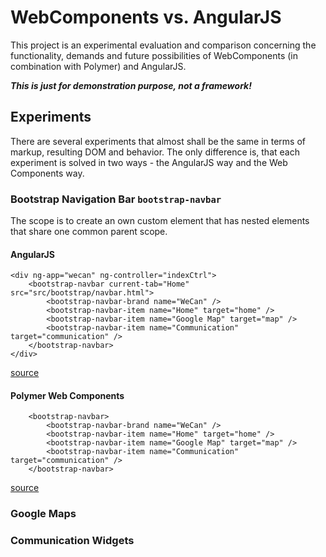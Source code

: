# WebComponents vs. AngularJS

This project is an experimental evaluation and comparison concerning the
functionality, demands and future possibilities of WebComponents (in combination
with Polymer) and AngularJS.

***This is just for demonstration purpose, not a framework!***

## Experiments

There are several experiments that almost shall be the same in terms of
markup, resulting DOM and behavior. The only difference is, that each
experiment is solved in two ways - the AngularJS way and the Web Components
way.

### Bootstrap Navigation Bar ```bootstrap-navbar```

The scope is to create an own custom element that has nested elements
that share one common parent scope.

#### AngularJS

```
<div ng-app="wecan" ng-controller="indexCtrl">
	<bootstrap-navbar current-tab="Home" src="src/bootstrap/navbar.html">
		<bootstrap-navbar-brand name="WeCan" />
		<bootstrap-navbar-item name="Home" target="home" />
		<bootstrap-navbar-item name="Google Map" target="map" />
		<bootstrap-navbar-item name="Communication" target="communication" />
	</bootstrap-navbar>
</div>
```

[source](www/angularjs/src/bootstrap/)

#### Polymer Web Components

```
	<bootstrap-navbar>
		<bootstrap-navbar-brand name="WeCan" />
		<bootstrap-navbar-item name="Home" target="home" />
		<bootstrap-navbar-item name="Google Map" target="map" />
		<bootstrap-navbar-item name="Communication" target="communication" />
	</bootstrap-navbar>
```

[source](www/webcomponents/src/bootstrap/)

### Google Maps

### Communication Widgets

